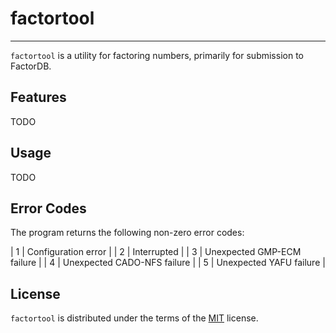 # factortool

-----

`factortool` is a utility for factoring numbers, primarily for submission to FactorDB.

## Features

TODO

## Usage

TODO

## Error Codes

The program returns the following non-zero error codes:

| 1 | Configuration error |
| 2 | Interrupted |
| 3 | Unexpected GMP-ECM failure |
| 4 | Unexpected CADO-NFS failure |
| 5 | Unexpected YAFU failure |

## License

`factortool` is distributed under the terms of the [MIT](https://spdx.org/licenses/MIT.html)
license.
